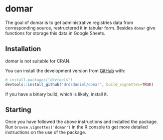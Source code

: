 
<!-- README.md is generated from README.Rmd. Please edit that file -->

# domar

<!-- badges: start -->

<!-- badges: end -->

The goal of domar is to get administrative registries data from
corresponding source, restructered it in tabular form. Besides `domar`
give functions for storage this data in Google Sheets.

## Installation

domar is not suitable for CRAN.

You can install the development version from
[GitHub](https://github.com/) with:

``` r
# install.packages("devtools")
devtools::install_github("drdsdaniel/domar", build_vignettes=TRUE)
```

If you have a binary build, which is likely, install it.

<!-- me logueo con googlesheets4::gs4_auth('drdsdaniel@gmail.com') -->

## Starting

Once you have followed the above instructions and installed the package.
Run `browse.vignettes('domar')` in the R console to get more detailed
instructions on the use of the package.

